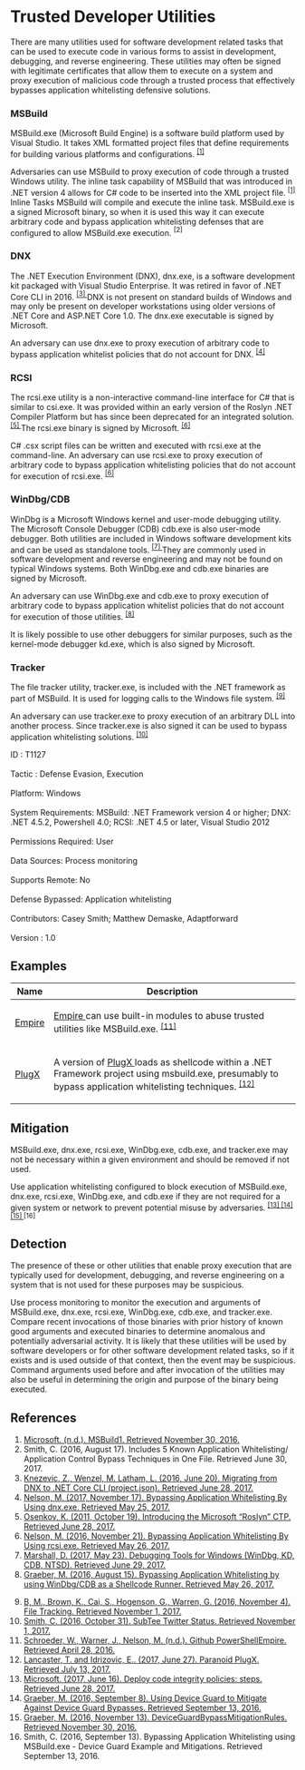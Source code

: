 <div class="container-fluid">
 <h1>
  Trusted Developer Utilities
 </h1>
 <div class="row">
  <div class="col-md-8 description-body">
   <p>
    There are many utilities used for software development related tasks that can be used to execute code in various forms to assist in development, debugging, and reverse engineering. These utilities may often be signed with legitimate certificates that allow them to execute on a system and proxy execution of malicious code through a trusted process that effectively bypasses application whitelisting defensive solutions.
   </p>
   <h3>
    MSBuild
   </h3>
   <p>
    MSBuild.exe (Microsoft Build Engine) is a software build platform used by Visual Studio. It takes XML formatted project files that define requirements for building various platforms and configurations.
    <span class="scite-citeref-number" data-reference="MSDN MSBuild" id="scite-ref-1-a">
     <sup>
      <a aria-describedby="qtip-0" data-hasqtip="0" href="https://msdn.microsoft.com/library/dd393574.aspx" target="_blank">
       [1]
      </a>
     </sup>
    </span>
   </p>
   <p>
    Adversaries can use MSBuild to proxy execution of code through a trusted Windows utility. The inline task capability of MSBuild that was introduced in .NET version 4 allows for C# code to be inserted into the XML project file.
    <span class="scite-citeref-number" data-reference="MSDN MSBuild" id="scite-ref-1-a">
     <sup>
      <a aria-describedby="qtip-0" data-hasqtip="0" href="https://msdn.microsoft.com/library/dd393574.aspx" target="_blank">
       [1]
      </a>
     </sup>
    </span>
    Inline Tasks MSBuild will compile and execute the inline task. MSBuild.exe is a signed Microsoft binary, so when it is used this way it can execute arbitrary code and bypass application whitelisting defenses that are configured to allow MSBuild.exe execution.
    <span class="scite-citeref-number" data-reference="SubTee GitHub All The Things Application Whitelisting Bypass" id="scite-ref-2-a">
     <sup>
      [2]
     </sup>
    </span>
   </p>
   <h3>
    DNX
   </h3>
   <p>
    The .NET Execution Environment (DNX), dnx.exe, is a software development kit packaged with Visual Studio Enterprise. It was retired in favor of .NET Core CLI in 2016.
    <span class="scite-citeref-number" data-reference="Microsoft Migrating from DNX" id="scite-ref-3-a">
     <sup>
      <a aria-describedby="qtip-2" data-hasqtip="2" href="https://docs.microsoft.com/en-us/dotnet/core/migration/from-dnx" target="_blank">
       [3]
      </a>
     </sup>
    </span>
    DNX is not present on standard builds of Windows and may only be present on developer workstations using older versions of .NET Core and ASP.NET Core 1.0. The dnx.exe executable is signed by Microsoft.
   </p>
   <p>
    An adversary can use dnx.exe to proxy execution of arbitrary code to bypass application whitelist policies that do not account for DNX.
    <span class="scite-citeref-number" data-reference="engima0x3 DNX Bypass" id="scite-ref-4-a">
     <sup>
      <a aria-describedby="qtip-3" data-hasqtip="3" href="https://enigma0x3.net/2016/11/17/bypassing-application-whitelisting-by-using-dnx-exe/" target="_blank">
       [4]
      </a>
     </sup>
    </span>
   </p>
   <h3>
    RCSI
   </h3>
   <p>
    The rcsi.exe utility is a non-interactive command-line interface for C# that is similar to csi.exe. It was provided within an early version of the Roslyn .NET Compiler Platform but has since been deprecated for an integrated solution.
    <span class="scite-citeref-number" data-reference="Microsoft Roslyn CPT RCSI" id="scite-ref-5-a">
     <sup>
      <a aria-describedby="qtip-4" data-hasqtip="4" href="https://blogs.msdn.microsoft.com/visualstudio/2011/10/19/introducing-the-microsoft-roslyn-ctp/" target="_blank">
       [5]
      </a>
     </sup>
    </span>
    The rcsi.exe binary is signed by Microsoft.
    <span class="scite-citeref-number" data-reference="engima0x3 RCSI Bypass" id="scite-ref-6-a">
     <sup>
      <a aria-describedby="qtip-5" data-hasqtip="5" href="https://enigma0x3.net/2016/11/21/bypassing-application-whitelisting-by-using-rcsi-exe/" target="_blank">
       [6]
      </a>
     </sup>
    </span>
   </p>
   <p>
    C# .csx script files can be written and executed with rcsi.exe at the command-line. An adversary can use rcsi.exe to proxy execution of arbitrary code to bypass application whitelisting policies that do not account for execution of rcsi.exe.
    <span class="scite-citeref-number" data-reference="engima0x3 RCSI Bypass" id="scite-ref-6-a">
     <sup>
      <a aria-describedby="qtip-5" data-hasqtip="5" href="https://enigma0x3.net/2016/11/21/bypassing-application-whitelisting-by-using-rcsi-exe/" target="_blank">
       [6]
      </a>
     </sup>
    </span>
   </p>
   <h3>
    WinDbg/CDB
   </h3>
   <p>
    WinDbg is a Microsoft Windows kernel and user-mode debugging utility. The Microsoft Console Debugger (CDB) cdb.exe is also user-mode debugger. Both utilities are included in Windows software development kits and can be used as standalone tools.
    <span class="scite-citeref-number" data-reference="Microsoft Debugging Tools for Windows" id="scite-ref-7-a">
     <sup>
      <a aria-describedby="qtip-6" data-hasqtip="6" href="https://docs.microsoft.com/en-us/windows-hardware/drivers/debugger/index" target="_blank">
       [7]
      </a>
     </sup>
    </span>
    They are commonly used in software development and reverse engineering and may not be found on typical Windows systems. Both WinDbg.exe and cdb.exe binaries are signed by Microsoft.
   </p>
   <p>
    An adversary can use WinDbg.exe and cdb.exe to proxy execution of arbitrary code to bypass application whitelist policies that do not account for execution of those utilities.
    <span class="scite-citeref-number" data-reference="Exploit Monday WinDbg" id="scite-ref-8-a">
     <sup>
      <a aria-describedby="qtip-7" data-hasqtip="7" href="http://www.exploit-monday.com/2016/08/windbg-cdb-shellcode-runner.html" target="_blank">
       [8]
      </a>
     </sup>
    </span>
   </p>
   <p>
    It is likely possible to use other debuggers for similar purposes, such as the kernel-mode debugger kd.exe, which is also signed by Microsoft.
   </p>
   <h3>
    Tracker
   </h3>
   <p>
    The file tracker utility, tracker.exe, is included with the .NET framework as part of MSBuild. It is used for logging calls to the Windows file system.
    <span class="scite-citeref-number" data-reference="Microsoft Docs File Tracking" id="scite-ref-9-a">
     <sup>
      <a aria-describedby="qtip-8" data-hasqtip="8" href="https://docs.microsoft.com/visualstudio/msbuild/file-tracking" target="_blank">
       [9]
      </a>
     </sup>
    </span>
   </p>
   <p>
    An adversary can use tracker.exe to proxy execution of an arbitrary DLL into another process. Since tracker.exe is also signed it can be used to bypass application whitelisting solutions.
    <span class="scite-citeref-number" data-reference="Twitter SubTee Tracker.exe" id="scite-ref-10-a">
     <sup>
      <a aria-describedby="qtip-9" data-hasqtip="9" href="https://twitter.com/subTee/status/793151392185589760" target="_blank">
       [10]
      </a>
     </sup>
    </span>
   </p>
  </div>
  <div class="col-md-4">
   <div class="card">
    <div class="card-body">
     <div class="card-data">
      <span class="h5 card-title">
       ID
      </span>
      : T1127
      <br/>
      <br/>
     </div>
     <div class="card-data">
      <span class="h5 card-title">
      </span>
     </div>
     <div class="card-data">
      <span class="h5 card-title">
       Tactic
      </span>
      : Defense Evasion, Execution
      <br/>
      <br/>
     </div>
     <div class="card-data">
      <span class="h5 card-title">
       Platform:
      </span>
      Windows
      <br/>
      <br/>
     </div>
     <div class="card-data">
      <span class="h5 card-title">
       System Requirements:
      </span>
      MSBuild: .NET Framework version 4 or higher; DNX: .NET 4.5.2, Powershell 4.0; RCSI: .NET 4.5 or later, Visual Studio 2012
      <br/>
      <br/>
     </div>
     <div class="card-data">
      <span class="h5 card-title">
       Permissions Required:
      </span>
      User
      <br/>
      <br/>
     </div>
     <div class="card-data">
      <span class="h5 card-title">
      </span>
     </div>
     <div class="card-data">
      <span class="h5 card-title">
       Data Sources:
      </span>
      Process monitoring
      <br/>
      <br/>
     </div>
     <div class="card-data">
      <span class="h5 card-title">
       Supports Remote:
      </span>
      No
      <br/>
      <br/>
     </div>
     <div class="card-data">
      <span class="h5 card-title">
      </span>
     </div>
     <div class="card-data">
      <span class="h5 card-title">
       Defense Bypassed:
      </span>
      Application whitelisting
      <br/>
      <br/>
     </div>
     <div class="card-data">
      <span class="h5 card-title">
      </span>
     </div>
     <div class="card-data">
      <span class="h5 card-title">
      </span>
     </div>
     <div class="card-data">
      <span class="h5 card-title">
      </span>
     </div>
     <div class="card-data">
      <span class="h5 card-title">
       Contributors:
      </span>
      Casey Smith; Matthew Demaske, Adaptforward
      <br/>
      <br/>
     </div>
     <div class="card-data">
      <span class="h5 card-title">
       Version
      </span>
      : 1.0
     </div>
    </div>
   </div>
  </div>
 </div>
 <h2 class="pt-3" id="examples">
  Examples
 </h2>
 <table class="table table-bordered table-light mt-2">
  <thead>
   <tr>
    <th scope="col">
     Name
    </th>
    <th scope="col">
     Description
    </th>
   </tr>
  </thead>
  <tbody class="bg-white">
   <tr>
    <td>
     <a href="https://attack.mitre.org/software/S0363">
      Empire
     </a>
    </td>
    <td>
     <p>
      <a href="https://attack.mitre.org/software/S0363">
       Empire
      </a>
      can use built-in modules to abuse trusted utilities like MSBuild.exe.
      <span class="scite-citeref-number" data-reference="Github PowerShell Empire" id="scite-ref-11-a" onclick="scrollToRef('scite-11')">
       <sup>
        <a aria-describedby="qtip-10" data-hasqtip="10" href="https://github.com/PowerShellEmpire/Empire" target="_blank">
         [11]
        </a>
       </sup>
      </span>
     </p>
    </td>
   </tr>
   <tr>
    <td>
     <a href="https://attack.mitre.org/software/S0013">
      PlugX
     </a>
    </td>
    <td>
     <p>
      A version of
      <a href="https://attack.mitre.org/software/S0013">
       PlugX
      </a>
      loads as shellcode within a .NET Framework project using msbuild.exe, presumably to bypass application whitelisting techniques.
      <span class="scite-citeref-number" data-reference="Palo Alto PlugX June 2017" id="scite-ref-12-a" onclick="scrollToRef('scite-12')">
       <sup>
        <a aria-describedby="qtip-11" data-hasqtip="11" href="https://researchcenter.paloaltonetworks.com/2017/06/unit42-paranoid-plugx/" target="_blank">
         [12]
        </a>
       </sup>
      </span>
     </p>
    </td>
   </tr>
  </tbody>
 </table>
 <h2 class="pt-3" id="mitigation">
  Mitigation
 </h2>
 <p>
  MSBuild.exe, dnx.exe, rcsi.exe, WinDbg.exe, cdb.exe, and tracker.exe may not be necessary within a given environment and should be removed if not used.
 </p>
 <p>
  Use application whitelisting configured to block execution of MSBuild.exe, dnx.exe, rcsi.exe, WinDbg.exe, and cdb.exe if they are not required for a given system or network to prevent potential misuse by adversaries.
  <span class="scite-citeref-number" data-reference="Microsoft GitHub Device Guard CI Policies" id="scite-ref-13-a">
   <sup>
    <a aria-describedby="qtip-12" data-hasqtip="12" href="https://github.com/Microsoft/windows-itpro-docs/blob/master/windows/device-security/device-guard/deploy-code-integrity-policies-steps.md" target="_blank">
     [13]
    </a>
   </sup>
  </span>
  <span class="scite-citeref-number" data-reference="Exploit Monday Mitigate Device Guard Bypases" id="scite-ref-14-a">
   <sup>
    <a aria-describedby="qtip-13" data-hasqtip="13" href="http://www.exploit-monday.com/2016/09/using-device-guard-to-mitigate-against.html" target="_blank">
     [14]
    </a>
   </sup>
  </span>
  <span class="scite-citeref-number" data-reference="GitHub mattifestation DeviceGuardBypass" id="scite-ref-15-a">
   <sup>
    <a aria-describedby="qtip-14" data-hasqtip="14" href="https://github.com/mattifestation/DeviceGuardBypassMitigationRules" target="_blank">
     [15]
    </a>
   </sup>
  </span>
  <span class="scite-citeref-number" data-reference="SubTee MSBuild" id="scite-ref-16-a">
   <sup>
    [16]
   </sup>
  </span>
 </p>
 <h2 class="pt-3" id="detection">
  Detection
 </h2>
 <p>
  The presence of these or other utilities that enable proxy execution that are typically used for development, debugging, and reverse engineering on a system that is not used for these purposes may be suspicious.
 </p>
 <p>
  Use process monitoring to monitor the execution and arguments of MSBuild.exe, dnx.exe, rcsi.exe, WinDbg.exe, cdb.exe, and tracker.exe. Compare recent invocations of those binaries with prior history of known good arguments and executed binaries to determine anomalous and potentially adversarial activity. It is likely that these utilities will be used by software developers or for other software development related tasks, so if it exists and is used outside of that context, then the event may be suspicious. Command arguments used before and after invocation of the utilities may also be useful in determining the origin and purpose of the binary being executed.
 </p>
 <h2 class="pt-3" id="references">
  References
 </h2>
 <div class="row">
  <div class="col">
   <ol>
    <li>
     <span class="scite-citation" id="scite-1">
      <span class="scite-citation-text">
       <a class="external text" href="https://msdn.microsoft.com/library/dd393574.aspx" name="scite-1" rel="nofollow" target="_blank">
        Microsoft. (n.d.). MSBuild1. Retrieved November 30, 2016.
       </a>
      </span>
     </span>
    </li>
    <li>
     <span class="scite-citation" id="scite-2">
      <span class="scite-citation-text">
       Smith, C. (2016, August 17). Includes 5 Known Application Whitelisting/ Application Control Bypass Techniques in One File. Retrieved June 30, 2017.
      </span>
     </span>
    </li>
    <li>
     <span class="scite-citation" id="scite-3">
      <span class="scite-citation-text">
       <a class="external text" href="https://docs.microsoft.com/en-us/dotnet/core/migration/from-dnx" name="scite-3" rel="nofollow" target="_blank">
        Knezevic, Z., Wenzel, M. Latham, L. (2016, June 20). Migrating from DNX to .NET Core CLI (project.json). Retrieved June 28, 2017.
       </a>
      </span>
     </span>
    </li>
    <li>
     <span class="scite-citation" id="scite-4">
      <span class="scite-citation-text">
       <a class="external text" href="https://enigma0x3.net/2016/11/17/bypassing-application-whitelisting-by-using-dnx-exe/" name="scite-4" rel="nofollow" target="_blank">
        Nelson, M. (2017, November 17). Bypassing Application Whitelisting By Using dnx.exe. Retrieved May 25, 2017.
       </a>
      </span>
     </span>
    </li>
    <li>
     <span class="scite-citation" id="scite-5">
      <span class="scite-citation-text">
       <a class="external text" href="https://blogs.msdn.microsoft.com/visualstudio/2011/10/19/introducing-the-microsoft-roslyn-ctp/" name="scite-5" rel="nofollow" target="_blank">
        Osenkov, K. (2011, October 19). Introducing the Microsoft “Roslyn” CTP. Retrieved June 28, 2017.
       </a>
      </span>
     </span>
    </li>
    <li>
     <span class="scite-citation" id="scite-6">
      <span class="scite-citation-text">
       <a class="external text" href="https://enigma0x3.net/2016/11/21/bypassing-application-whitelisting-by-using-rcsi-exe/" name="scite-6" rel="nofollow" target="_blank">
        Nelson, M. (2016, November 21). Bypassing Application Whitelisting By Using rcsi.exe. Retrieved May 26, 2017.
       </a>
      </span>
     </span>
    </li>
    <li>
     <span class="scite-citation" id="scite-7">
      <span class="scite-citation-text">
       <a class="external text" href="https://docs.microsoft.com/en-us/windows-hardware/drivers/debugger/index" name="scite-7" rel="nofollow" target="_blank">
        Marshall, D. (2017, May 23). Debugging Tools for Windows (WinDbg, KD, CDB, NTSD). Retrieved June 29, 2017.
       </a>
      </span>
     </span>
    </li>
    <li>
     <span class="scite-citation" id="scite-8">
      <span class="scite-citation-text">
       <a class="external text" href="http://www.exploit-monday.com/2016/08/windbg-cdb-shellcode-runner.html" name="scite-8" rel="nofollow" target="_blank">
        Graeber, M. (2016, August 15). Bypassing Application Whitelisting by using WinDbg/CDB as a Shellcode Runner. Retrieved May 26, 2017.
       </a>
      </span>
     </span>
    </li>
   </ol>
  </div>
  <div class="col">
   <ol start="9.0">
    <li>
     <span class="scite-citation" id="scite-9">
      <span class="scite-citation-text">
       <a class="external text" href="https://docs.microsoft.com/visualstudio/msbuild/file-tracking" name="scite-9" rel="nofollow" target="_blank">
        B, M., Brown, K., Cai, S., Hogenson, G., Warren, G. (2016, November 4). File Tracking. Retrieved November 1, 2017.
       </a>
      </span>
     </span>
    </li>
    <li>
     <span class="scite-citation" id="scite-10">
      <span class="scite-citation-text">
       <a class="external text" href="https://twitter.com/subTee/status/793151392185589760" name="scite-10" rel="nofollow" target="_blank">
        Smith, C. (2016, October 31). SubTee Twitter Status. Retrieved November 1, 2017.
       </a>
      </span>
     </span>
    </li>
    <li>
     <span class="scite-citation" id="scite-11">
      <span class="scite-citation-text">
       <a class="external text" href="https://github.com/PowerShellEmpire/Empire" name="scite-11" rel="nofollow" target="_blank">
        Schroeder, W., Warner, J., Nelson, M. (n.d.). Github PowerShellEmpire. Retrieved April 28, 2016.
       </a>
      </span>
     </span>
    </li>
    <li>
     <span class="scite-citation" id="scite-12">
      <span class="scite-citation-text">
       <a class="external text" href="https://researchcenter.paloaltonetworks.com/2017/06/unit42-paranoid-plugx/" name="scite-12" rel="nofollow" target="_blank">
        Lancaster, T. and Idrizovic, E.. (2017, June 27). Paranoid PlugX. Retrieved July 13, 2017.
       </a>
      </span>
     </span>
    </li>
    <li>
     <span class="scite-citation" id="scite-13">
      <span class="scite-citation-text">
       <a class="external text" href="https://github.com/Microsoft/windows-itpro-docs/blob/master/windows/device-security/device-guard/deploy-code-integrity-policies-steps.md" name="scite-13" rel="nofollow" target="_blank">
        Microsoft. (2017, June 16). Deploy code integrity policies: steps. Retrieved June 28, 2017.
       </a>
      </span>
     </span>
    </li>
    <li>
     <span class="scite-citation" id="scite-14">
      <span class="scite-citation-text">
       <a class="external text" href="http://www.exploit-monday.com/2016/09/using-device-guard-to-mitigate-against.html" name="scite-14" rel="nofollow" target="_blank">
        Graeber, M. (2016, September 8). Using Device Guard to Mitigate Against Device Guard Bypasses. Retrieved September 13, 2016.
       </a>
      </span>
     </span>
    </li>
    <li>
     <span class="scite-citation" id="scite-15">
      <span class="scite-citation-text">
       <a class="external text" href="https://github.com/mattifestation/DeviceGuardBypassMitigationRules" name="scite-15" rel="nofollow" target="_blank">
        Graeber, M. (2016, November 13). DeviceGuardBypassMitigationRules. Retrieved November 30, 2016.
       </a>
      </span>
     </span>
    </li>
    <li>
     <span class="scite-citation" id="scite-16">
      <span class="scite-citation-text">
       Smith, C. (2016, September 13). Bypassing Application Whitelisting using MSBuild.exe - Device Guard Example and Mitigations. Retrieved September 13, 2016.
      </span>
     </span>
    </li>
   </ol>
  </div>
 </div>
</div>
